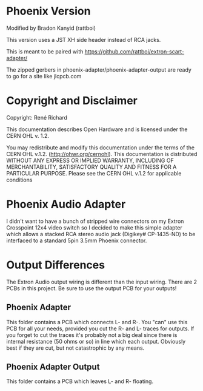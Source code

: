 # Phoenix Version

Modified by Bradon Kanyid (rattboi)

This version uses a JST XH side header instead of RCA jacks. 

This is meant to be paired with https://github.com/rattboi/extron-scart-adapter/

The zipped gerbers in phoenix-adapter/phoenix-adapter-output are ready to go for a site like jlcpcb.com

# Copyright and Disclaimer
Copyright: René Richard

This documentation describes Open Hardware and is licensed under the
CERN OHL v. 1.2.

You may redistribute and modify this documentation under the terms of the
CERN OHL v.1.2. (http://ohwr.org/cernohl). This documentation is distributed
WITHOUT ANY EXPRESS OR IMPLIED WARRANTY, INCLUDING OF
MERCHANTABILITY, SATISFACTORY QUALITY AND FITNESS FOR A
PARTICULAR PURPOSE. Please see the CERN OHL v.1.2 for applicable
conditions

# Phoenix Audio Adapter
I didn't want to have a bunch of stripped wire connectors on my Extron Crosspoint 12x4 video switch so I decided to make this simple adapter which allows a stacked RCA stereo audio jack (Digikey# CP-1435-ND) to be interfaced to a standard 5pin 3.5mm Phoenix connector.

# Output Differences
The Extron Audio output wiring is different than the input wiring. There are 2 PCBs in this project. Be sure to use the output PCB for your outputs!

## Phoenix Adapter 
This folder contains a PCB which connects L- and R-. You "can" use this PCB for all your needs, provided you cut the R- and L- traces for outputs. If you forget to cut the traces it's probably not a big deal since there is internal resistance (50 ohms or so) in line which each output. Obviously best if they are cut, but not catastrophic by any means.

## Phoenix Adapter Output
This folder contains a PCB which leaves L- and R- floating.
